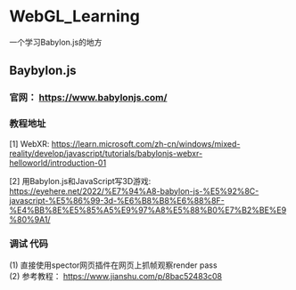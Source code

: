 # WebGL_Learning
一个学习Babylon.js的地方

## Baybylon.js
### 官网： https://www.babylonjs.com/
### 教程地址
[1] WebXR: https://learn.microsoft.com/zh-cn/windows/mixed-reality/develop/javascript/tutorials/babylonjs-webxr-helloworld/introduction-01  
  
[2] 用Babylon.js和JavaScript写3D游戏: https://eyehere.net/2022/%E7%94%A8-babylon-js-%E5%92%8C-javascript-%E5%86%99-3d-%E6%B8%B8%E6%88%8F-%E4%BB%8E%E5%85%A5%E9%97%A8%E5%88%B0%E7%B2%BE%E9%80%9A1/  
  
### 调试 代码
(1) 直接使用spector网页插件在网页上抓帧观察render pass  
(2) 参考教程： https://www.jianshu.com/p/8bac52483c08